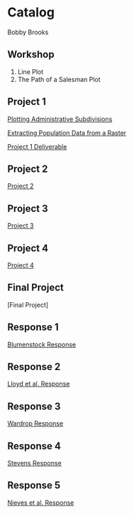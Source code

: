 # Catalog

Bobby Brooks

## Workshop

1. Line Plot
2. The Path of a Salesman Plot

## Project 1

[Plotting Administrative Subdivisions](https://github.com/bobbybWM/Workshop-1/blob/master/Administrative%20Subdivisions%20of%20Peru.md)

[Extracting Population Data from a Raster](https://github.com/bobbybWM/Workshop-1/blob/master/Lima%20Population.md)

[Project 1 Deliverable](https://github.com/bobbybWM/Workshop-1/blob/master/Project%201%20Deliverable.md)

## Project 2
[Project 2](https://github.com/bobbybWM/Workshop-1/blob/master/Project2.md)

## Project 3
[Project 3](https://github.com/bobbybWM/Workshop-1/blob/master/Project3.md)

## Project 4 
[Project 4](https://github.com/bobbybWM/Workshop-1/blob/master/Project4.md)

## Final Project
[Final Project]

## Response 1
[Blumenstock Response](https://github.com/bobbybWM/Workshop-1/blob/master/blumenstock.md)



## Response 2
[Lloyd et al. Response](https://github.com/bobbybWM/Workshop-1/commit/624bf88fc128e16b51ba12d876b9d9c44af16051?diff=split)

## Response 3
[Wardrop Response](https://github.com/bobbybWM/Workshop-1/blob/master/Wardrop%20Response.md)

## Response 4
[Stevens Response](https://github.com/bobbybWM/Workshop-1/blob/master/Stevens%20Response.md)

## Response 5
[Nieves et al. Response](https://github.com/bobbybWM/Workshop-1/blob/master/Nieves%20Response.md)
